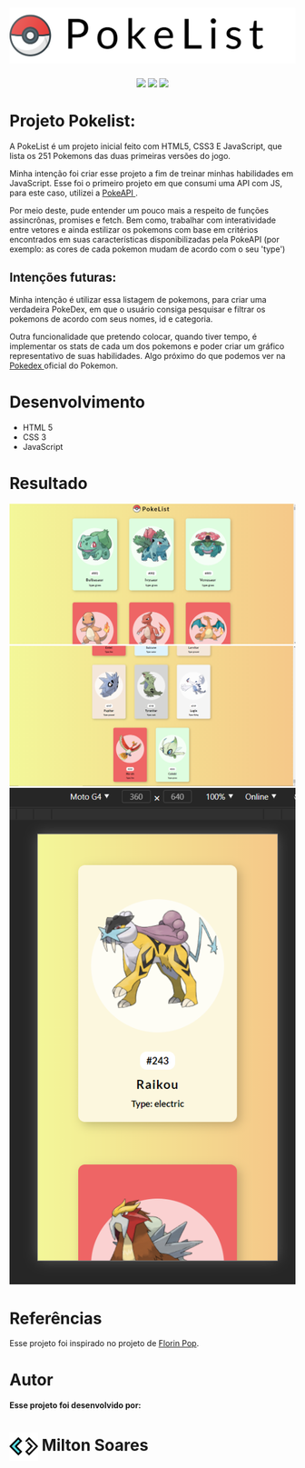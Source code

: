 <div align="center">
  <h1>
    <img src="assets/images/PokeList-Logo.svg">
  </h1>
<a hrec="https://www.linkedin.com/in/soaresmilton/" target="_blank">
  <img src="https://img.shields.io/badge/linkedin-%230077B5.svg?&style=for-the-badge&logo=linkedin&logoColor=white" /> 
</a>
<a hrec="https://www.youtube.com/channel/UCMsbUh0LDOMQCTBdBXwkFiQ" target="_blank">
  <img src="https://img.shields.io/badge/youtube-%23FF0000.svg?&style=for-the-badge&logo=youtube&logoColor=white" />
</a>
<a hrec="https://www.instagram.com/soaresmiltinho/" target="_blank">
  <img src="https://img.shields.io/badge/instagram-%23E4405F.svg?&style=for-the-badge&logo=instagram&logoColor=white" />
</a>
</div>

# Projeto Pokelist:

<p>
A PokeList é um projeto inicial feito com HTML5, CSS3 E JavaScript, que lista os 251 Pokemons das duas primeiras versões do jogo.

Minha intenção foi criar esse projeto a fim de treinar minhas habilidades em JavaScript. Esse foi o primeiro projeto em que consumi uma API com JS, para este caso, utilizei a  <a href="https://pokeapi.co/" target="_blank"> PokeAPI </a> .

Por meio deste, pude entender um pouco mais a respeito de funções assincrônas, promises e fetch. Bem como, trabalhar com interatividade entre vetores e ainda estilizar os pokemons com base em critérios encontrados em suas características disponibilizadas pela PokeAPI (por exemplo: as cores de cada pokemon mudam de acordo com o seu 'type')
</p>

## Intenções futuras:
<p>
Minha intenção é utilizar essa listagem de pokemons, para criar uma verdadeira PokeDex, em que o usuário consiga pesquisar e filtrar os pokemons de acordo com seus nomes, id e categoria. 

Outra funcionalidade que pretendo colocar, quando tiver tempo, é implementar os stats de cada um dos pokemons e poder criar um gráfico representativo de suas habilidades. Algo próximo do que podemos ver na <a href="https://www.pokemon.com/br/pokedex/" target="_blank"> Pokedex </a> oficial do Pokemon.
</p>

# Desenvolvimento
<ul>
<li>HTML 5</li>
<li>CSS 3</li>
<li>JavaScript</li>
</ul>

# Resultado

<div align="center">

  <img src="assets/images/pokelist-resultado.png" alt="Resultado final da pokelist">
  <img src="assets/images/pokelist-resultado-2.png" alt="Resultado final da pokelist">
  <img src="assets/images/pokelist-resultado-3.png" alt="Resultado final da pokelist">
 </div>

# Referências
Esse projeto foi inspirado no projeto de <a href="https://github.com/florinpop17" target="_blank"> Florin Pop</a>.
# Autor
<strong>Esse projeto foi desenvolvido por:</strong>
<h1>
  <img src="assets/images/LogoSMCode_Icon.png" height="50" align="center" margin-left="30px" alt="Logo SM Code">
Milton Soares
</h1>
